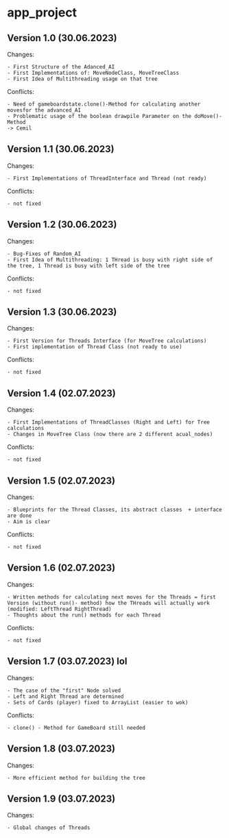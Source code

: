 # app_project

## Version 1.0 (30.06.2023)

Changes:

    - First Structure of the Adanced_AI
    - First Implementations of: MoveNodeClass, MoveTreeClass
    - First Idea of Multithreading usage on that tree

Conflicts:

    - Need of gameboardstate.clone()-Method for calculating another movesfor the advanced_AI
    - Problematic usage of the boolean drawpile Parameter on the doMove()-Method
    -> Cemil

## Version 1.1 (30.06.2023)

Changes:

    - First Implementations of ThreadInterface and Thread (not ready)

Conflicts:

    - not fixed

## Version 1.2 (30.06.2023)

Changes:

    - Bug-Fixes of Random_AI
    - First Idea of Multithreading: 1 THread is busy with right side of the tree, 1 Thread is busy with left side of the tree

Conflicts:
 
    - not fixed

## Version 1.3 (30.06.2023)

Changes:

    - First Version for Threads Interface (for MoveTree calculations)
    - First implementation of Thread Class (not ready to use)

Conflicts:

    - not fixed

## Version 1.4 (02.07.2023)

Changes:

    - First Implementations of ThreadClasses (Right and Left) for Tree calculations
    - Changes in MoveTree Class (now there are 2 different acual_nodes)

Conflicts:

    - not fixed

## Version 1.5 (02.07.2023)

Changes:

    - Blueprints for the Thread Classes, its abstract classes  + interface are done
    - Aim is clear

Conflicts:

    - not fixed

## Version 1.6 (02.07.2023)

Changes: 

    - Written methods for calculating next moves for the Threads = first Version (without run()- method) how the THreads will actually work (modified: LeftThread RightThread)
    - Thoughts about the run() methods for each Thread

Conflicts:

    - not fixed

## Version 1.7 (03.07.2023) lol

Changes:

    - The case of the "first" Node solved
    - Left and Right Thread are determined
    - Sets of Cards (player) fixed to ArrayList (easier to wok)

Conflicts:

    - clone() - Method for GameBoard still needed

## Version 1.8 (03.07.2023) 

Changes:

    - More efficient method for building the tree

## Version 1.9 (03.07.2023)

Changes:

    - Global changes of Threads
